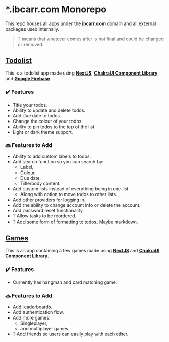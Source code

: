 # \*.ibcarr.com Monorepo

This repo houses all apps under the **ibcarr.com** domain and all external packages used internally.

> ❔ means that whatever comes after is not final and could be changed or removed.

## [Todolist](https://todolist.ibcarr.com)

This is a todolist app made using [**NextJS**](https://nextjs.org/), [**ChakraUI Component Library**](https://chakra-ui.com/) and [**Google Firebase**](https://firebase.google.com/).

### ✔️ Features

- Title your todos.
- Ability to update and delete todos.
- Add due date to todos.
- Change the colour of your todos.
- Ability to pin todos to the top of the list.
- Light or dark theme support.

### 🔜 Features to Add

- Ability to add custom labels to todos.
- Add search function so you can search by:
  - Label,
  - Colour,
  - Due date,
  - Title/body content.
- Add custom lists instead of everything being in one list.
  - Along with option to move todos to other lists.
- Add other providers for logging in.
- Add the ability to change account info or delete the account.
- Add password reset functionality.
- ❔ Allow tasks to be reordered.
- ❔ Add some form of formatting to todos. Maybe markdown.

## [Games](https://games.ibcarr.com)

This is an app containing a few games made using [**NextJS**](https://nextjs.org/) and [**ChakraUI Component Library**](https://chakra-ui.com/).

### ✔️ Features

- Currently has hangman and card matching game.

### 🔜 Features to Add

- Add leaderboards.
- Add authentication flow.
- Add more games:
  - Singleplayer,
  - and multiplayer games.
- ❔ Add friends so users can easily play with each other.
